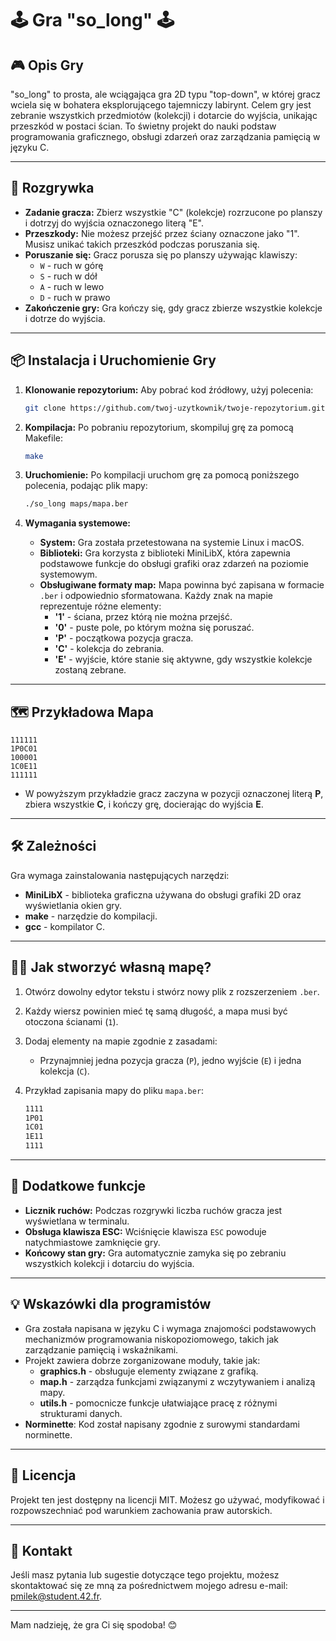 
# 🕹️ **Gra "so_long"** 🕹️

## 🎮 **Opis Gry**

"so_long" to prosta, ale wciągająca gra 2D typu "top-down", w której gracz wciela się w bohatera eksplorującego tajemniczy labirynt. Celem gry jest zebranie wszystkich przedmiotów (kolekcji) i dotarcie do wyjścia, unikając przeszkód w postaci ścian. To świetny projekt do nauki podstaw programowania graficznego, obsługi zdarzeń oraz zarządzania pamięcią w języku C.

---

## 🚀 **Rozgrywka**

- **Zadanie gracza:** Zbierz wszystkie "C" (kolekcje) rozrzucone po planszy i dotrzyj do wyjścia oznaczonego literą "E".
- **Przeszkody:** Nie możesz przejść przez ściany oznaczone jako "1". Musisz unikać takich przeszkód podczas poruszania się.
- **Poruszanie się:** Gracz porusza się po planszy używając klawiszy:
  - `W` - ruch w górę
  - `S` - ruch w dół
  - `A` - ruch w lewo
  - `D` - ruch w prawo
- **Zakończenie gry:** Gra kończy się, gdy gracz zbierze wszystkie kolekcje i dotrze do wyjścia.

---

## 📦 **Instalacja i Uruchomienie Gry**

1. **Klonowanie repozytorium:**
   Aby pobrać kod źródłowy, użyj polecenia:
   ```bash
   git clone https://github.com/twoj-uzytkownik/twoje-repozytorium.git
   ```

2. **Kompilacja:**
   Po pobraniu repozytorium, skompiluj grę za pomocą Makefile:
   ```bash
   make
   ```

3. **Uruchomienie:**
   Po kompilacji uruchom grę za pomocą poniższego polecenia, podając plik mapy:
   ```bash
   ./so_long maps/mapa.ber
   ```

4. **Wymagania systemowe:**
   - **System:** Gra została przetestowana na systemie Linux i macOS.
   - **Biblioteki:** Gra korzysta z biblioteki MiniLibX, która zapewnia podstawowe funkcje do obsługi grafiki oraz zdarzeń na poziomie systemowym.
   - **Obsługiwane formaty map:** Mapa powinna być zapisana w formacie `.ber` i odpowiednio sformatowana. Każdy znak na mapie reprezentuje różne elementy:
     - **'1'** - ściana, przez którą nie można przejść.
     - **'0'** - puste pole, po którym można się poruszać.
     - **'P'** - początkowa pozycja gracza.
     - **'C'** - kolekcja do zebrania.
     - **'E'** - wyjście, które stanie się aktywne, gdy wszystkie kolekcje zostaną zebrane.

---

## 🗺️ **Przykładowa Mapa**

```
111111
1P0C01
100001
1C0E11
111111
```

- W powyższym przykładzie gracz zaczyna w pozycji oznaczonej literą **P**, zbiera wszystkie **C**, i kończy grę, docierając do wyjścia **E**.

---

## 🛠️ **Zależności**

Gra wymaga zainstalowania następujących narzędzi:

- **MiniLibX** - biblioteka graficzna używana do obsługi grafiki 2D oraz wyświetlania okien gry.
- **make** - narzędzie do kompilacji.
- **gcc** - kompilator C.

---

## 🧑‍💻 **Jak stworzyć własną mapę?**

1. Otwórz dowolny edytor tekstu i stwórz nowy plik z rozszerzeniem `.ber`.
2. Każdy wiersz powinien mieć tę samą długość, a mapa musi być otoczona ścianami (`1`).
3. Dodaj elementy na mapie zgodnie z zasadami:
   - Przynajmniej jedna pozycja gracza (`P`), jedno wyjście (`E`) i jedna kolekcja (`C`).
   
4. Przykład zapisania mapy do pliku `mapa.ber`:
   ```txt
   1111
   1P01
   1C01
   1E11
   1111
   ```

---

## 🧩 **Dodatkowe funkcje**

- **Licznik ruchów:** Podczas rozgrywki liczba ruchów gracza jest wyświetlana w terminalu.
- **Obsługa klawisza ESC:** Wciśnięcie klawisza `ESC` powoduje natychmiastowe zamknięcie gry.
- **Końcowy stan gry:** Gra automatycznie zamyka się po zebraniu wszystkich kolekcji i dotarciu do wyjścia.

---

## 💡 **Wskazówki dla programistów**

- Gra została napisana w języku C i wymaga znajomości podstawowych mechanizmów programowania niskopoziomowego, takich jak zarządzanie pamięcią i wskaźnikami.
- Projekt zawiera dobrze zorganizowane moduły, takie jak:
  - **graphics.h** - obsługuje elementy związane z grafiką.
  - **map.h** - zarządza funkcjami związanymi z wczytywaniem i analizą mapy.
  - **utils.h** - pomocnicze funkcje ułatwiające pracę z różnymi strukturami danych.
- **Norminette**: Kod został napisany zgodnie z surowymi standardami norminette.

---

## 📜 **Licencja**

Projekt ten jest dostępny na licencji MIT. Możesz go używać, modyfikować i rozpowszechniać pod warunkiem zachowania praw autorskich. 

---

## 💬 **Kontakt**

Jeśli masz pytania lub sugestie dotyczące tego projektu, możesz skontaktować się ze mną za pośrednictwem mojego adresu e-mail: pmilek@student.42.fr.

---

Mam nadzieję, że gra Ci się spodoba! 😊
